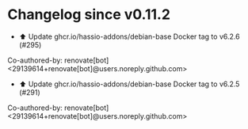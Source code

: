# Changelog since v0.11.2
- ⬆️ Update ghcr.io/hassio-addons/debian-base Docker tag to v6.2.6 (#295)

Co-authored-by: renovate[bot] <29139614+renovate[bot]@users.noreply.github.com> 
- ⬆️ Update ghcr.io/hassio-addons/debian-base Docker tag to v6.2.5 (#291)

Co-authored-by: renovate[bot] <29139614+renovate[bot]@users.noreply.github.com> 
